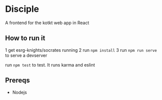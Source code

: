 # Disciple

A frontend for the kotkt web app in React

## How to run it

1 get esrg-knights/socrates running
2 run `npm install`
3 run `npm run serve` to serve a devserver

run `npm test` to test. It runs karma and eslint

## Prereqs

- Nodejs
